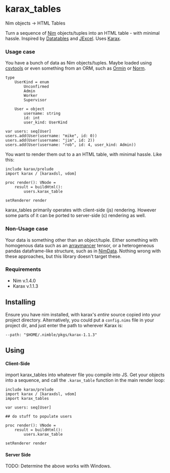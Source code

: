 # karax_tables
Nim objects -> HTML Tables

Turn a sequence of [Nim](https://nim-lang.org/) objects/tuples into an HTML table - with minimal hassle.  Inspired by [Datatables](https://datatables.net/) and [JExcel](https://bossanova.uk/jexcel/v3/).  Uses [Karax](https://github.com/pragmagic/karax).

### Usage case

You have a bunch of data as Nim objects/tuples.  Maybe loaded using [csvtools](https://github.com/unicredit/csvtools) or even something from an ORM, such as [Ormin](https://github.com/Araq/ormin) or [Norm](https://github.com/moigagoo/norm).
```nimrod
type
    UserKind = enum
        Unconfirmed
        Admin
        Worker
        Supervisor

    User = object
        username: string
        id: int
        user_kind: UserKind

var users: seq[User]
users.add(User(username: "mike", id: 0))
users.add(User(username: "jim", id: 2))
users.add(User(username: "rob", id: 4, user_kind: Admin))
```

You want to render them out to a an HTML table, with minimal hassle.  Like this:

```nimrod
include karax/prelude
import karax / [karaxdsl, vdom]

proc render(): VNode = 
    result = buildHtml():
        users.karax_table

setRenderer render
```

karax_tables primarily operates with client-side (js) rendering.  However some parts of it can be ported to server-side (c) rendering as well.

### Non-Usage case

Your data is something other than an object/tuple.  Either something with homogenous data such as an [arraymancer](https://github.com/mratsim/Arraymancer) tensor, or a heterogeneous pandas dataframe-like structure, such as in [NimData](https://github.com/bluenote10/NimData).  Nothing wrong with these approaches, but this library doesn't target these.

### Requirements

* Nim v.1.4.0
* Karax v.1.1.3

## Installing

Ensure you have nim installed, with karax's *entire* source copied into your project directory.  Alternatively, you could put a `config.nims` file in your project dir, and just enter the path to wherever Karax is:
```
--path: "$HOME/.nimble/pkgs/karax-1.1.3"
```

## Using

#### Client-Side

import karax_tables into whatever file you compile into JS.  Get your objects into a sequence, and call the `.karax_table` function in the main render loop:
```nimrod
include karax/prelude
import karax / [karaxdsl, vdom]
import karax_tables

var users: seq[User]

## do stuff to populate users

proc render(): VNode = 
    result = buildHtml():
        users.karax_table

setRenderer render
```

#### Server Side
TODO: Determine the above works with Windows.